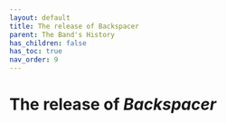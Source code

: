 ```yaml
---
layout: default
title: The release of Backspacer
parent: The Band's History
has_children: false
has_toc: true
nav_order: 9
---
```


# The release of *Backspacer*

